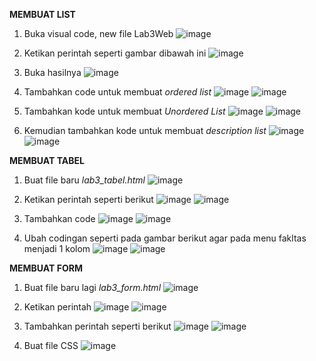 <b>MEMBUAT LIST</b>
1. Buka visual code, new file Lab3Web
![image](https://user-images.githubusercontent.com/81254764/114297170-4d46d300-9ad9-11eb-9274-0cd1f26164c8.png)

2. Ketikan perintah seperti gambar dibawah ini
![image](https://user-images.githubusercontent.com/81254764/114297219-94cd5f00-9ad9-11eb-849f-fcfdebe3bdb2.png)

3. Buka hasilnya
![image](https://user-images.githubusercontent.com/81254764/114298000-3d7dbd80-9ade-11eb-9198-70f8ec5b6495.png)

4. Tambahkan code untuk membuat <i>ordered list</i>
![image](https://user-images.githubusercontent.com/81254764/114298311-ebd63280-9adf-11eb-98ab-33bfa2467a19.png)
![image](https://user-images.githubusercontent.com/81254764/114298537-0fe64380-9ae1-11eb-8bc5-970c7e7dcc51.png)


5. Tambahkan kode untuk membuat <i>Unordered List</i>
![image](https://user-images.githubusercontent.com/81254764/114298493-e7f6e000-9ae0-11eb-815c-1627ed5440ab.png)
![image](https://user-images.githubusercontent.com/81254764/114298549-1d9bc900-9ae1-11eb-909c-db3b0a3fb972.png)

6. Kemudian tambahkan kode untuk membuat <i>description list</i>
![image](https://user-images.githubusercontent.com/81254764/114299022-648abe00-9ae3-11eb-8208-963fb6a5bea2.png)
![image](https://user-images.githubusercontent.com/81254764/114299033-79ffe800-9ae3-11eb-995b-6a6d3421d4b5.png)


<b>MEMBUAT TABEL</b>
1. Buat file baru <i>lab3_tabel.html</i>
![image](https://user-images.githubusercontent.com/81254764/114362387-792d8b80-9ba1-11eb-8bcb-a0bf5fe832d9.png)

2. Ketikan perintah seperti berikut
![image](https://user-images.githubusercontent.com/81254764/114362817-f822c400-9ba1-11eb-83c4-20bfa0326d77.png)
![image](https://user-images.githubusercontent.com/81254764/114362873-05d84980-9ba2-11eb-9643-079cd6c1de76.png)

3. Tambahkan code
![image](https://user-images.githubusercontent.com/81254764/114363769-f1488100-9ba2-11eb-9dba-61f76530cb7d.png)
![image](https://user-images.githubusercontent.com/81254764/114363820-fdccd980-9ba2-11eb-9f4c-01d67b6689e8.png)

4. Ubah codingan seperti pada gambar berikut agar pada menu fakltas menjadi 1 kolom
![image](https://user-images.githubusercontent.com/81254764/114364771-ee01c500-9ba3-11eb-971c-b2cc679c5e24.png)
![image](https://user-images.githubusercontent.com/81254764/114364816-fd810e00-9ba3-11eb-822b-f509b616d5ef.png)


<b>MEMBUAT FORM</b>
1. Buat file baru lagi <i>lab3_form.html</i>
![image](https://user-images.githubusercontent.com/81254764/114365110-5355b600-9ba4-11eb-820e-28f3b8f5c354.png)

2. Ketikan perintah 
![image](https://user-images.githubusercontent.com/81254764/114365640-daa32980-9ba4-11eb-95e1-5156cce6007f.png)
![image](https://user-images.githubusercontent.com/81254764/114365811-058d7d80-9ba5-11eb-807e-77e4d17c4e59.png)

3. Tambahkan perintah seperti berikut
![image](https://user-images.githubusercontent.com/81254764/114366999-33bf8d00-9ba6-11eb-8e01-32799c59506a.png)
![image](https://user-images.githubusercontent.com/81254764/114367065-40dc7c00-9ba6-11eb-8fcb-a839bbc8b40c.png)

4. Buat file CSS
![image](https://user-images.githubusercontent.com/81254764/114367500-b21c2f00-9ba6-11eb-95b2-b377e7c5bf6b.png)
